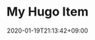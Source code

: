 ---
title: "My Hugo Item"
date: 2020-01-19T21:13:42+09:00
description: my github blog Item
weight: 1
link: https://github.com/redisread/HUGO_blog
repo: https://github.com/redisread/HUGO_blog
pinned: true
thumb: feature4/css3-bare.png
---
